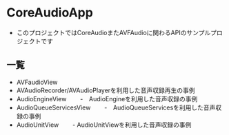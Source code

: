 # CoreAudioApp
- このプロジェクトではCoreAudioまたAVFAudioに関わるAPIのサンプルプロジェクトです


## 一覧
- AVFaudioView
 - AVAudioRecorder/AVAudioPlayerを利用した音声収録再生の事例
- AudioEngineView
　　-　AudioEngineを利用した音声収録の事例
- AudioQueueServicesView
　　-　AudioQueueServicesを利用した音声収録の事例
- AudioUnitView
　　- AudioUnitViewを利用した音声収録の事例
